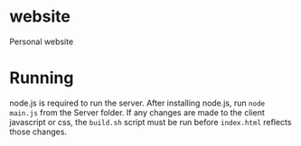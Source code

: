 website
=======

Personal website

Running
=======

node.js is required to run the server.  After installing node.js, run `node main.js` from the Server folder.  If any changes are made to the client javascript or css, the `build.sh` script must be run before `index.html` reflects those changes.


